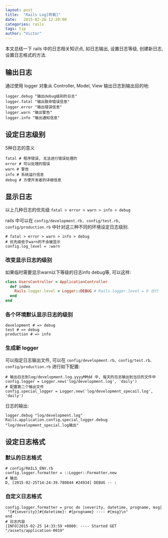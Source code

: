 ```yaml
---
layout: post
title:  "Rails Log[转载]"
date:   2015-02-26 12:20:00
categories: rails
tags: tip
author: "Victor"
---
```


本文总结一下 rails 中的日志相关知识点, 如日志输出, 设置日志等级, 创建新日志, 设置日志格式的方法.

## 输出日志

通过使用 logger 对象从 Controller, Model, View 输出日志到输出目的地:

```
logger.debug "输出debug级别的日志"
logger.fatal "输出致命错误信息"
logger.error "输出错误信息"
logger.warn "输出警告"
logger.info "输出通知信息"
```

## 设定日志级别

5种日志的意义

```
fatal # 程序错误, 无法进行错误处理的
error # 可以处理的错误
warn # 警告
info # 系统运行信息
debug # 方便开发者的详细信息
```

## 显示日志

以上几种日志的优先级 ``fatal > error > warn > info > debug``

rails 中可以在 ``config/development.rb, config/test.rb, config/production.rb`` 中针对这三种不同的环境设定日志级别.

```
# fatal > error > warn > info > debug
# 优先级低于warn的不会被显示
config.log_level = :warn
```

### 改变显示日志的级别

如果临时需要显示warn以下等级的日志info debug等, 可以这样:

```ruby
class UsersController < ApplicationController
  def index
    Rails.logger.level = Logger::DEBUG # Rails.logger.level = 0 也行
  end
end
```

### 各个环境默认显示日志的级别

```
development # => debug
test # => debug
production # => info
```

### 生成新 logger

可以指定日志输出文件, 可以在 ``config/development.rb、config/test.rb、config/production.rb`` 进行如下配置:

```
# 输出日志到log/development.log.yyyyMMdd 中, 每天的日志输出到当日的文件中
config.logger = Logger.new('log/development.log', 'daily')
# 配置第二个输出文件
config.special_logger = Logger.new('log/development_specail.log', 'daily')
```

日志的输出:

```
logger.debug "log/development.log"
Rails.application.config.special_logger.debug "log/development_special.log输出"
```

## 设定日志格式

### 默认的日志格式

```
# config/RAILS_ENV.rb
config.logger.formatter = ::Logger::Formatter.new
# 输出
D, [2015-02-25T14:24:39.780844 #24934] DEBUG -- :
```

### 自定义日志格式

```
config.logger.formatter = proc do |severity, datetime, progname, msg|
 "[#{severity}]#{datetime}: #{progname} ---- #{msg}\n"
end
# 日志内容
[INFO]2015-02-25 14:33:59 +0800: ---- Started GET "/assets/application-0019"
```
